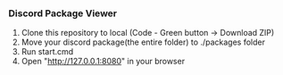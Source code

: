 ### Discord Package Viewer
1. Clone this repository to local (Code - Green button -> Download ZIP)
2. Move your discord package(the entire folder) to ./packages folder
3. Run start.cmd
4. Open "http://127.0.0.1:8080" in your browser